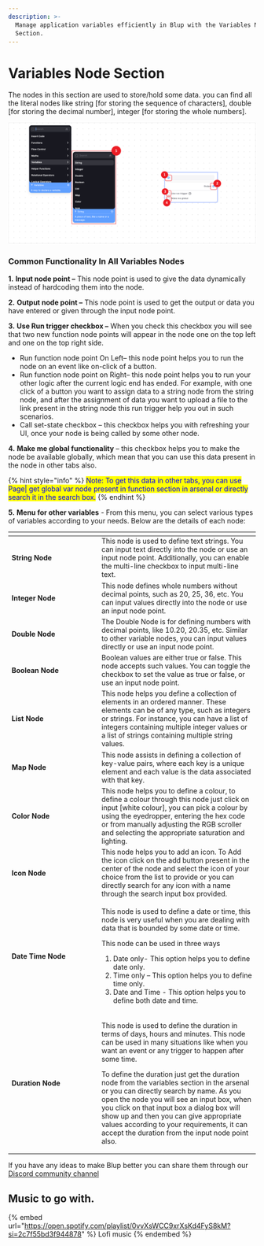```yaml
---
description: >-
  Manage application variables efficiently in Blup with the Variables Node
  Section.
---
```


# Variables Node Section

The nodes in this section are used to store/hold some data. you can find all the literal nodes like string \[for storing the sequence of characters], double \[for storing the decimal number], integer \[for storing the whole numbers].

![](../../.gitbook/assets/variable.png)

### Common Functionality In All Variables Nodes

**1.** **Input node point –** This node point is used to give the data dynamically instead of hardcoding them into the node.

**2.** **Output node point –** This node point is used to get the output or data you have entered or given through the input node point.

**3.** **Use Run trigger checkbox –** When you check this checkbox you will see that two new function node points will appear in the node one on the top left and one on the top right side.

* Run function node point On Left– this node point helps you to run the node on an event like on-click of a button.
* Run function node point on Right– this node point helps you to run your other logic after the current logic end has ended. For example, with one click of a button you want to assign data to a string node from the string node, and after the assignment of data you want to upload a file to the link present in the string node this run trigger help you out in such scenarios.
* Call set-state checkbox – this checkbox helps you with refreshing your UI, once your node is being called by some other node.

**4.** **Make me global functionality** – this checkbox helps you to make the node be available globally, which mean that you can use this data present in the node in other tabs also.

{% hint style="info" %}
<mark style="color:blue;">Note: To get this data in other tabs, you can use Page| get global var node present in function section in arsenal or directly search it in the search box.</mark>
{% endhint %}

**5.** **Menu for other variables** - From this menu, you can select various types of variables according to your needs. Below are the details of each node:

<table><thead><tr><th width="169"></th><th></th></tr></thead><tbody><tr><td><strong>String Node</strong></td><td>This node is used to define text strings. You can input text directly into the node or use an input node point. Additionally, you can enable the multi-line checkbox to input multi-line text.</td></tr><tr><td><strong>Integer Node</strong></td><td>This node defines whole numbers without decimal points, such as 20, 25, 36, etc. You can input values directly into the node or use an input node point.</td></tr><tr><td><strong>Double Node</strong></td><td>The Double Node is for defining numbers with decimal points, like 10.20, 20.35, etc. Similar to other variable nodes, you can input values directly or use an input node point.</td></tr><tr><td><strong>Boolean Node</strong></td><td>Boolean values are either true or false. This node accepts such values. You can toggle the checkbox to set the value as true or false, or use an input node point.</td></tr><tr><td><strong>List Node</strong></td><td>This node helps you define a collection of elements in an ordered manner. These elements can be of any type, such as integers or strings. For instance, you can have a list of integers containing multiple integer values or a list of strings containing multiple string values.</td></tr><tr><td><strong>Map Node</strong></td><td>This node assists in defining a collection of key-value pairs, where each key is a unique element and each value is the data associated with that key.</td></tr><tr><td><strong>Color Node</strong></td><td>This node helps you to define a colour, to define a colour through this node just click on input [white colour], you can pick a colour by using the eyedropper, entering the hex code or from manually adjusting the RGB scroller and selecting the appropriate saturation and lighting.</td></tr><tr><td><strong>Icon Node</strong></td><td>This node helps you to add an icon. To Add the icon click on the add button present in the center of the node and select the icon of your choice from the list to provide or you can directly search for any icon with a name through the search input box provided.</td></tr><tr><td><strong>Date Time Node</strong></td><td><p>This node is used to define a date or time, this node is very useful when you are dealing with data that is bounded by some date or time.</p><p>This node can be used in three ways</p><ol><li>Date only- This option helps you to define date only.</li><li>Time only – This option helps you to define time only.</li><li>Date and Time - This option helps you to define both date and time.</li></ol></td></tr><tr><td><strong>Duration Node</strong></td><td><p>This node is used to define the duration in terms of days, hours and minutes. This node can be used in many situations like when you want an event or any trigger to happen after some time.</p><p>To define the duration just get the duration node from the variables section in the arsenal or you can directly search by name. As you open the node you will see an input box, when you click on that input box a dialog box will show up and then you can give appropriate values according to your requirements, it can accept the duration from the input node point also.</p></td></tr></tbody></table>

If you have any ideas to make Blup better you can share them through our [Discord community channel](https://discord.com/channels/940632966093234176/965313562425823303)

## Music to go with.

{% embed url="https://open.spotify.com/playlist/0vvXsWCC9xrXsKd4FyS8kM?si=2c7f55bd3f944878" %}
Lofi music
{% endembed %}
